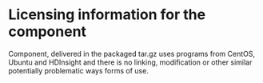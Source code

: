# Licensing information for the component

Component, delivered in the packaged tar.gz uses programs from CentOS, Ubuntu and HDInsight and there is no linking, modification or other similar potentially problematic ways forms of use.


